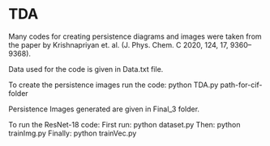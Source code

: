 # TDA 
Many codes for creating persistence diagrams and images were taken from the paper by Krishnapriyan et. al. (J. Phys. Chem. C 2020, 124, 17, 9360–9368).

Data used for the code is given in Data.txt file.

To create the persistence images run the code: 
python TDA.py path-for-cif-folder

Persistence Images generated are given in Final_3 folder.

To run the ResNet-18 code:
First run: python dataset.py
Then: python trainImg.py
Finally: python trainVec.py
